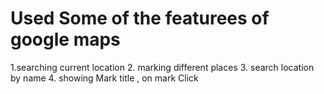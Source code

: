# Used Some of the featurees of google maps 

1.searching current location
2. marking  different places
3. search location by name
4. showing Mark title  , on mark Click

